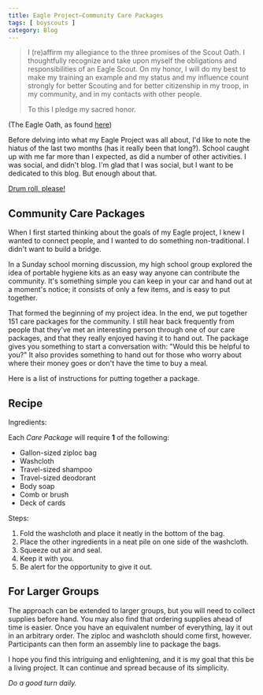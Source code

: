 ```yaml
---
title: Eagle Project—Community Care Packages
tags: [ boyscouts ]
category: Blog
---
```


> I (re)affirm my allegiance to the three promises of the Scout Oath. I
> thoughtfully recognize and take upon myself the obligations and
> responsibilities of an Eagle Scout. On my honor, I will do my best to make my
> training an example and my status and my influence count strongly for better
> Scouting and for better citizenship in my troop, in my community, and in my
> contacts with other people.
>
> To this I pledge my sacred honor.

(The Eagle Oath, as found
[here](http://www.eaglescout.org/finale/coh/charge.html))

Before delving into what my Eagle Project was all about, I'd like to note the
hiatus of the last two months (has it really been that long?).
School caught up with me far more than I expected, as did a number of other
activities. I was social, and didn't blog. I'm glad that I was social,
but I want to be dedicated to this blog. But enough about that.

[Drum roll, please!](https://youtu.be/itAOGRiYRLI?t=2s)

## Community Care Packages

When I first started thinking about the goals of my Eagle project, I knew I
wanted to connect people, and I wanted to do something non-traditional.
I didn't want to build a bridge.

In a Sunday school morning discussion, my high school group explored the idea
of portable hygiene kits as an easy way anyone can contribute the community.
It's something simple you can keep in your car and hand out at a moment's
notice; it consists of only a few items, and is easy to put together.

That formed the beginning of my project idea. In the end, we put together 151
care packages for the community. I still hear back frequently from people
that they've met an interesting person through one of our care packages, and
that they really enjoyed having it to hand out. The package gives you
something to start a conversation with: "Would this be helpful to you?" It
also provides something to hand out for those who worry about where their
money goes or don't have the time to buy a meal.

Here is a list of instructions for putting together a package.

## Recipe

Ingredients:

Each _Care Package_ will require **1** of the following:

- Gallon-sized ziploc bag
- Washcloth
- Travel-sized shampoo
- Travel-sized deodorant
- Body soap
- Comb or brush
- Deck of cards

Steps:

1. Fold the washcloth and place it neatly in the bottom of the bag.
1. Place the other ingredients in a neat pile on one side of the washcloth.
1. Squeeze out air and seal.
1. Keep it with you.
1. Be alert for the opportunity to give it out.

## For Larger Groups

The approach can be extended to larger groups, but you will need to collect
supplies before hand. You may also find that ordering supplies ahead of time
is easier. Once you have an equivalent number of everything, lay it out in an
arbitrary order. The ziploc and washcloth should come first, however.
Participants can then form an assembly line to package the bags.

I hope you find this intriguing and enlightening, and it is my goal that this
be a living project. It can continue and spread because of its simplicity.

_Do a good turn daily._
